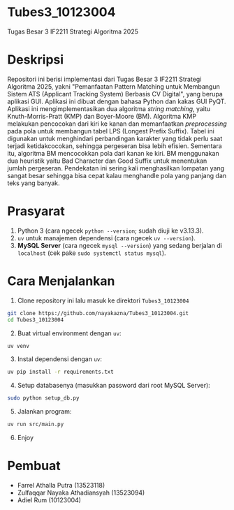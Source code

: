 # Tubes3_10123004
Tugas Besar 3 IF2211 Strategi Algoritma 2025

# Deskripsi
Repositori ini berisi implementasi dari Tugas Besar 3 IF2211 Strategi Algoritma 2025, yakni "Pemanfaatan Pattern Matching untuk Membangun Sistem ATS (Applicant Tracking System) Berbasis CV Digital", yang berupa aplikasi GUI. Aplikasi ini dibuat dengan bahasa Python dan kakas GUI PyQT. 
Aplikasi ini mengimplementasikan dua algoritma *string matching*, yaitu Knuth-Morris-Pratt (KMP) dan Boyer-Moore (BM). Algoritma KMP melakukan pencocokan dari kiri ke kanan dan memanfaatkan *preprocessing* pada pola untuk membangun tabel LPS (Longest Prefix Suffix). Tabel ini digunakan untuk menghindari perbandingan karakter yang tidak perlu saat terjadi ketidakcocokan, sehingga pergeseran bisa lebih efisien. Sementara itu, algoritma BM mencocokkan pola dari kanan ke kiri. BM menggunakan dua heuristik yaitu Bad Character dan Good Suffix untuk menentukan jumlah pergeseran. Pendekatan ini sering kali menghasilkan lompatan yang sangat besar sehingga bisa cepat kalau menghandle pola yang panjang dan teks yang banyak.

# Prasyarat
1. Python 3 (cara ngecek `python --version`; sudah diuji ke v3.13.3).
2. `uv` untuk manajemen dependensi (cara ngecek `uv --version`).
3. **MySQL Server** (cara ngecek `mysql --version`) yang sedang berjalan di `localhost` (cek pake `sudo systemctl status mysql`).

# Cara Menjalankan
1. Clone repository ini lalu masuk ke direktori `Tubes3_10123004`
```bash
git clone https://github.com/nayakazna/Tubes3_10123004.git
cd Tubes3_10123004
```
2. Buat virtual environment dengan `uv`:
```bash
uv venv
```
3. Instal dependensi dengan `uv`:
```bash
uv pip install -r requirements.txt
```
4. Setup databasenya (masukkan password dari root MySQL Server):
```bash
sudo python setup_db.py
```

5. Jalankan program:
```bash
uv run src/main.py
```
6. Enjoy 

# Pembuat
- Farrel Athalla Putra (13523118)
- Zulfaqqar Nayaka Athadiansyah (13523094)
- Adiel Rum (10123004)

